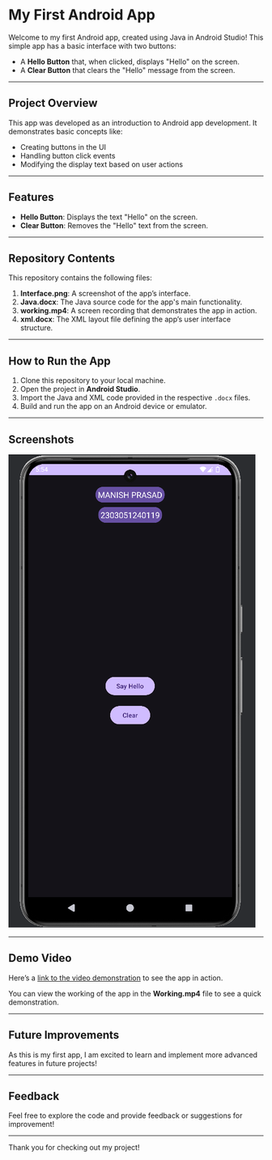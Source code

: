 # My First Android App

Welcome to my first Android app, created using Java in Android Studio! This simple app has a basic interface with two buttons:
- A **Hello Button** that, when clicked, displays "Hello" on the screen.
- A **Clear Button** that clears the "Hello" message from the screen.

---

## Project Overview

This app was developed as an introduction to Android app development. It demonstrates basic concepts like:
- Creating buttons in the UI
- Handling button click events
- Modifying the display text based on user actions

---

## Features

- **Hello Button**: Displays the text "Hello" on the screen.
- **Clear Button**: Removes the "Hello" text from the screen.

---

## Repository Contents

This repository contains the following files:

1. **Interface.png**: A screenshot of the app’s interface.
2. **Java.docx**: The Java source code for the app's main functionality.
3. **working.mp4**: A screen recording that demonstrates the app in action.
4. **xml.docx**: The XML layout file defining the app’s user interface structure.

---

## How to Run the App

1. Clone this repository to your local machine.
2. Open the project in **Android Studio**.
3. Import the Java and XML code provided in the respective `.docx` files.
4. Build and run the app on an Android device or emulator.

---

## Screenshots

![App Interface](Interface.png)

---

## Demo Video

Here’s a [link to the video demonstration](Working.mp4) to see the app in action.


You can view the working of the app in the **Working.mp4** file to see a quick demonstration.

---

## Future Improvements

As this is my first app, I am excited to learn and implement more advanced features in future projects!

---

## Feedback

Feel free to explore the code and provide feedback or suggestions for improvement!

---

Thank you for checking out my project!
